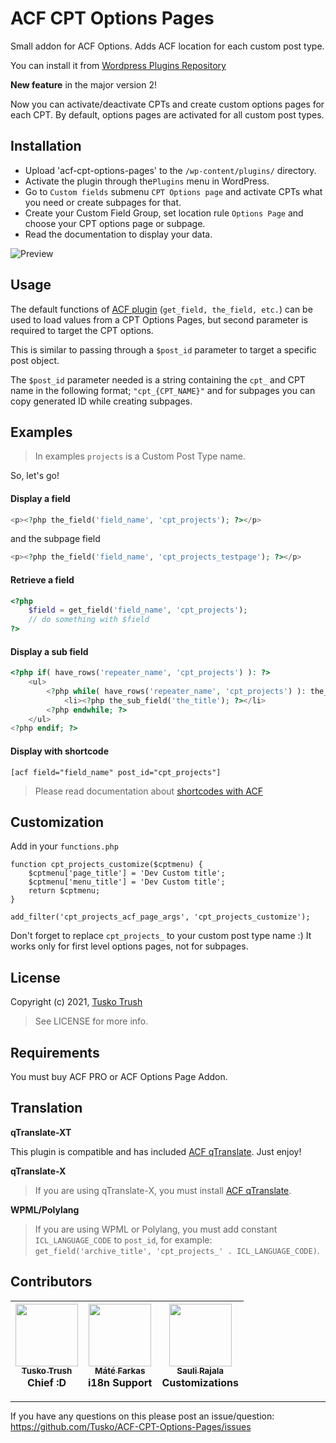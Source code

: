 # ACF CPT Options Pages

Small addon for ACF Options. Adds ACF location for each custom post type.

You can install it from [Wordpress Plugins Repository](https://wordpress.org/plugins/acf-cpt-options-pages)

**New feature** in the major version 2!

Now you can activate/deactivate CPTs and create custom options pages for each CPT.
By default, options pages are activated for all custom post types.

## Installation

- Upload 'acf-cpt-options-pages' to the `/wp-content/plugins/` directory.
- Activate the plugin through the`Plugins` menu in WordPress.
- Go to `Custom fields` submenu `CPT Options page` and activate CPTs what you need or create subpages for that.
- Create your Custom Field Group, set location rule `Options Page` and choose your CPT options page or subpage.
- Read the documentation to display your data.

![Preview](http://arsmoon.stream/cpt-acf-options.png)

## Usage

The default functions of [ACF plugin](http://www.advancedcustomfields.com/ "Advanced Custom Fields") (`get_field, the_field, etc.`) can be used to load values from a CPT Options Pages, but second parameter is required to target the CPT options.

This is similar to passing through a `$post_id` parameter to target a specific post object.

The `$post_id` parameter needed is a string containing the `cpt_` and CPT name in the following format; `"cpt_{CPT_NAME}"` and for subpages you can copy generated ID while creating subpages.

## Examples

> In examples `projects` is a Custom Post Type name.

So, let's go!

#### Display a field

```php
<p><?php the_field('field_name', 'cpt_projects'); ?></p>
```

and the subpage field

```php
<p><?php the_field('field_name', 'cpt_projects_testpage'); ?></p>
```

#### Retrieve a field

```php
<?php
    $field = get_field('field_name', 'cpt_projects');
    // do something with $field
?>
```

#### Display a sub field

```php
<?php if( have_rows('repeater_name', 'cpt_projects') ): ?>
    <ul>
        <?php while( have_rows('repeater_name', 'cpt_projects') ): the_row(); ?>
            <li><?php the_sub_field('the_title'); ?></li>
        <?php endwhile; ?>
    </ul>
<?php endif; ?>
```

#### Display with shortcode

```
[acf field="field_name" post_id="cpt_projects"]
```

> Please read documentation about [shortcodes with ACF](http://www.advancedcustomfields.com/resources/shortcode/ "ACF Shortcode")

## Customization

Add in your `functions.php`

```
function cpt_projects_customize($cptmenu) {
    $cptmenu['page_title'] = 'Dev Custom title';
    $cptmenu['menu_title'] = 'Dev Custom title';
    return $cptmenu;
}

add_filter('cpt_projects_acf_page_args', 'cpt_projects_customize');
```

Don't forget to replace `cpt_projects_` to your custom post type name :)
It works only for first level options pages, not for subpages.

## License

Copyright (c) 2021, [Tusko Trush](https://frontend.im/?github "Front-End Developer")

> See LICENSE for more info.

## Requirements

You must buy ACF PRO or ACF Options Page Addon.

## Translation

**qTranslate-XT**

This plugin is compatible and has included [ACF qTranslate](https://uk.wordpress.org/plugins/acf-qtranslate/ "ACF qTranslate").
Just enjoy!

**qTranslate-X**

> If you are using qTranslate-X, you must install [ACF qTranslate](https://uk.wordpress.org/plugins/acf-qtranslate/ "ACF qTranslate").

**WPML/Polylang**

> If you are using WPML or Polylang, you must add constant `ICL_LANGUAGE_CODE` to `post_id`,
> for example: `get_field('archive_title', 'cpt_projects_' . ICL_LANGUAGE_CODE)`.

## Contributors

<!-- ALL-CONTRIBUTORS-LIST:START - Do not remove or modify this section -->

| [<img src="https://avatars.githubusercontent.com/u/2039259" width="100px;"/><br /><sub>Tusko Trush</sub>](https://github.com/tusko?github)<br /> Chief :D | [<img src="https://avatars.githubusercontent.com/u/1512067" width="100px;"/><br /><sub>Máté Farkas</sub>](https://github.com/wolfika)<br /> i18n Support | [<img src="https://avatars.githubusercontent.com/u/5536354" width="100px;"/><br /><sub>Sauli Rajala</sub>](https://github.com/saulirajala)<br /> Customizations |
| --------------------------------------------------------------------------------------------------------------------------------------------------------- | -------------------------------------------------------------------------------------------------------------------------------------------------------- | --------------------------------------------------------------------------------------------------------------------------------------------------------------- |


<!-- ALL-CONTRIBUTORS-LIST:END -->

---

If you have any questions on this please post an issue/question: https://github.com/Tusko/ACF-CPT-Options-Pages/issues
